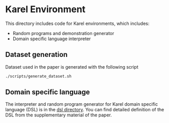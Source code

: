 # Karel Environment

This directory includes code for Karel environments, which includes:
- Random programs and demonstration generator
- Domain specific language interpreter

## Dataset generation
Dataset used in the paper is generated with the following script
```bash
./scripts/generate_dataset.sh
```
## Domain specific language
The interpreter and random program generator for Karel domain specific language (DSL) is in the [dsl directory](./dsl).
You can find detailed definition of the DSL from the supplementary material of the paper.
